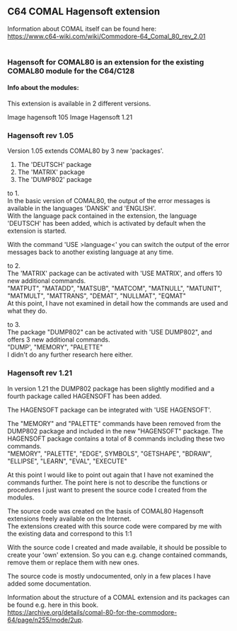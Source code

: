 

## C64 COMAL Hagensoft extension

Information about COMAL itself can be found here:<br />
https://www.c64-wiki.com/wiki/Commodore-64_Comal_80_rev_2.01<br />
<br />

### Hagensoft for COMAL80 is an extension for the existing COMAL80 module for the C64/C128

#### Info about the modules:

This extension is available in 2 different versions.

Image hagensoft 105 Image Hagensoft 1.21

### Hagensoft rev 1.05

Version 1.05 extends COMAL80 by 3 new 'packages'.

   1. The 'DEUTSCH' package
   2. The 'MATRIX' package
   3. The 'DUMP802' package

to 1.
<br />
In the basic version of COMAL80, the output of the error messages is available in the languages 'DANSK' and 'ENGLISH'.<br />
With the language pack contained in the extension, the language 'DEUTSCH' has been added, which is activated by default when the extension is started.

With the command 'USE >language<' you can switch the output of the error messages back to another existing language at any time.

to 2.
<br />
The 'MATRIX' package can be activated with 'USE MATRIX', and offers 10 new additional commands.<br />
   "MATPUT", "MATADD", "MATSUB", "MATCOM", "MATNULL", "MATUNIT", "MATMULT", "MATTRANS", "DEMAT", "NULLMAT", "EQMAT"
<br />
At this point, I have not examined in detail how the commands are used and what they do.

to 3.
<br />
The package "DUMP802" can be activated with 'USE DUMP802", and offers 3 new additional commands.<br />
   "DUMP', "MEMORY", "PALETTE"
<br />
I didn't do any further research here either.

### Hagensoft rev 1.21
In version 1.21 the DUMP802 package has been slightly modified and a fourth package called HAGENSOFT has been added.

The HAGENSOFT package can be integrated with 'USE HAGENSOFT'.

The "MEMORY" and "PALETTE" commands have been removed from the DUMP802 package and included in the new "HAGENSOFT" package.
The HAGENSOFT package contains a total of 8 commands including these two commands.<br />
     "MEMORY", "PALETTE", "EDGE", SYMBOLS", "GETSHAPE", "BDRAW", "ELLIPSE", "LEARN", "EVAL", "EXECUTE"


At this point I would like to point out again that I have not examined the commands further.
The point here is not to describe the functions or procedures
I just want to present the source code I created from the modules.

The source code was created on the basis of COMAL80 Hagensoft extensions freely available on the Internet.<br />
The extensions created with this source code were compared by me with the existing data and correspond to this 1:1

With the source code I created and made available, it should be possible to create your 'own' extension.
So you can e.g. change contained commands, remove them or replace them with new ones.

The source code is mostly undocumented, only in a few places I have added some documentation.

Information about the structure of a COMAL extension and its packages can be found e.g. here in this book.<br />
https://archive.org/details/comal-80-for-the-commodore-64/page/n255/mode/2up.
